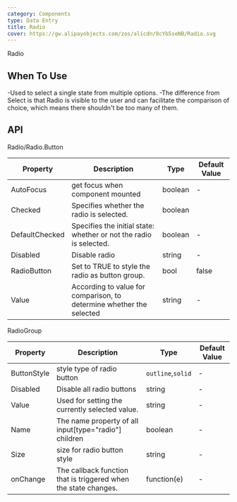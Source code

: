 ```yaml
---
category: Components
type: Data Entry
title: Radio
cover: https://gw.alipayobjects.com/zos/alicdn/8cYb5seNB/Radio.svg
---
```


Radio

## When To Use

-Used to select a single state from multiple options.
-The difference from Select is that Radio is visible to the user and can facilitate the comparison of choice, which means there shouldn't be too many of them.



## API

Radio/Radio.Button

| Property | Description | Type | Default Value |
| --- | --- | --- | --- |
| AutoFocus | get focus when component mounted                               | boolean        | -         |
| Checked            | Specifies whether the radio is selected.           | boolean         |
| DefaultChecked            | Specifies the initial state: whether or not the radio is selected.        | boolean         |-       |
| Disabled |		Disable radio        | string        | -         |
| RadioButton | Set to TRUE to style the radio as button group. | bool | false |
| Value              | 	According to value for comparison, to determine whether the selected        | string        | -        |

RadioGroup

| Property | Description | Type | Default Value |
| --- | --- | --- | --- |
| ButtonStyle            | style type of radio button          | `outline`,`solid`         |-       |
| Disabled |Disable all radio buttons      | string        | -         |
| Value              | Used for setting the currently selected value.        | string        | -        |
| Name            | The name property of all input[type="radio"] children          | boolean         |-       |
| Size |	size for radio button style       | string        | -         |
| onChange              | The callback function that is triggered when the state changes.	     | function(e)        | -        |